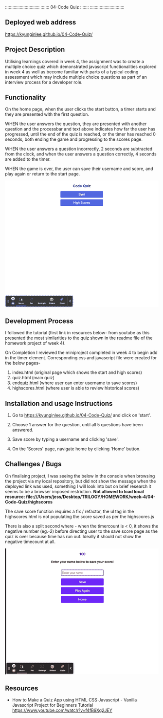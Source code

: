 ::::::::::::::::::::::::::::
::::::: 04-Code Quiz :::::::
::::::::::::::::::::::::::::

## Deployed web address 
https://kyunginlee.github.io/04-Code-Quiz/

## Project Description
Utilising learnings covered in week 4, the assignment was to create a multiple choice quiz which demonstrated javascript functionalities explored in week 4 as well as become familiar with parts of a typical coding assessment which may include multiple choice questions as part of an interview process for a developer role.

## Functionality
On the home page, when the user clicks the start button, a timer starts and they are presented with the first question. 

WHEN the user answers the question, they are presented with another question and the processbar and text above indicates how far the user has progressed, until the end of the quiz is reached, or the timer has reached 0 seconds, both ending the game and progressing to the scores page.

WHEN the user answers a question incorrectly, 2 seconds are subtracted from the clock, and when the user answers a question correctly, 4 seconds are added to the timer.

WHEN the game is over, the user can save their username and score, and play again or return to the start page.

![Alt Text](./codequiz.gif)

## Development Process

I followed the tutorial (first link in resources below- from youtube as this presented the most similarities to the quiz shown in the readme file of the homework project of week 4). 

On Completion I reviewed the miniproject completed in week 4 to begin add in the timer element. Corresponding css and javascript file were created for the below pages-
1) index.html (original page which shows the start and high scores)
2) quiz.html (main quiz)
3) endquiz.html (where user can enter username to save scores)
4) highscores.html (where user is able to review historical scores)

## Installation and usage Instructions
1) Go to https://kyunginlee.github.io/04-Code-Quiz/ and click on 'start'. 

2) Choose 1 answer for the question, until all 5 questions have been answered. 

3) Save score by typing a username and clicking 'save'.

4) On the 'Scores' page, navigate home by clicking 'Home' button.  


## Challenges / Bugs 
On finalising project, I was seeing the below in the console when browsing the project via my local repository, but did not show the message when the deployed link was used, something I will look into but on brief research it seems to be a browser imposed restriction.
****Not allowed to load local resource: file:///Users/jess/Desktop/TRILOGY/HOMEWORK/week-4/04-Code-Quiz/highscores****

The save score function requires a fix / refactor, the ul tag in the highscores.html is not populating the score saved as per the highscores.js

There is also a split second where - when the timercount is < 0, it shows the negative number (eg.-2) before directing user to the save score page as the quiz is over because time has run out. Ideally it should not show the negative timecount at all. 

![Alt Text](./issues.gif)
## Resources
* How to Make a Quiz App using HTML CSS Javascript - Vanilla Javascript Project for Beginners Tutorial https://www.youtube.com/watch?v=f4fB9Xg2JEY

